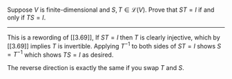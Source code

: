 Suppose $V$ is finite-dimensional and $S,T \in \mathcal L(V)$. Prove that $ST = I$ if and only if $TS = I$.

---


This is a rewording of [[3.69]], If $ST = I$ then $T$ is clearly injective, which by [[3.69]] implies $T$ is invertible. Applying $T^{-1}$ to both sides of $ST = I$ shows $S = T^{-1}$ which shows $TS = I$ as desired.

The reverse direction is exactly the same if you swap $T$ and $S$.
